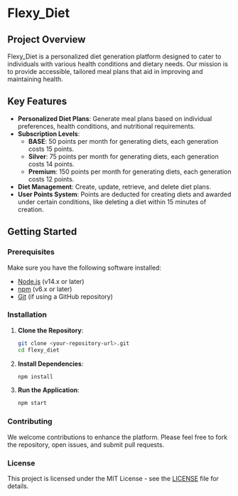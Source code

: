 # Flexy_Diet

## Project Overview

Flexy_Diet is a personalized diet generation platform designed to cater to individuals with various health conditions and dietary needs. Our mission is to provide accessible, tailored meal plans that aid in improving and maintaining health.

## Key Features

- **Personalized Diet Plans**: Generate meal plans based on individual preferences, health conditions, and nutritional requirements.
- **Subscription Levels**:
  - **BASE**: 50 points per month for generating diets, each generation costs 15 points.
  - **Silver**: 75 points per month for generating diets, each generation costs 14 points.
  - **Premium**: 150 points per month for generating diets, each generation costs 12 points.
- **Diet Management**: Create, update, retrieve, and delete diet plans.
- **User Points System**: Points are deducted for creating diets and awarded under certain conditions, like deleting a diet within 15 minutes of creation.

## Getting Started

### Prerequisites

Make sure you have the following software installed:

- [Node.js](https://nodejs.org/) (v14.x or later)
- [npm](https://www.npmjs.com/) (v6.x or later)
- [Git](https://git-scm.com/) (if using a GitHub repository)

### Installation

1. **Clone the Repository**:
    ```bash
    git clone <your-repository-url>.git
    cd flexy_diet
    ```

2. **Install Dependencies**:
    ```bash
    npm install
    ```

3. **Run the Application**:
    ```bash
    npm start
    ```

### Contributing

We welcome contributions to enhance the platform. Please feel free to fork the repository, open issues, and submit pull requests.

### License

This project is licensed under the MIT License - see the [LICENSE](LICENSE) file for details.
